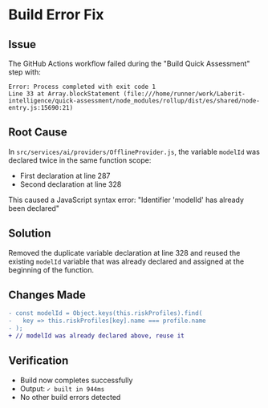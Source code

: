 # Build Error Fix

## Issue
The GitHub Actions workflow failed during the "Build Quick Assessment" step with:
```
Error: Process completed with exit code 1
Line 33 at Array.blockStatement (file:///home/runner/work/Laberit-intelligence/quick-assessment/node_modules/rollup/dist/es/shared/node-entry.js:15690:21)
```

## Root Cause
In `src/services/ai/providers/OfflineProvider.js`, the variable `modelId` was declared twice in the same function scope:
- First declaration at line 287
- Second declaration at line 328

This caused a JavaScript syntax error: "Identifier 'modelId' has already been declared"

## Solution
Removed the duplicate variable declaration at line 328 and reused the existing `modelId` variable that was already declared and assigned at the beginning of the function.

## Changes Made
```diff
- const modelId = Object.keys(this.riskProfiles).find(
-   key => this.riskProfiles[key].name === profile.name
- );
+ // modelId was already declared above, reuse it
```

## Verification
- Build now completes successfully
- Output: `✓ built in 944ms`
- No other build errors detected
